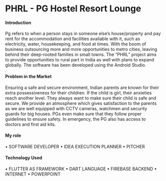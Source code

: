 # PHRL - PG Hostel Resort Lounge

<h4>Introduction</h4>
 Pg refers to when a person stays in someone else’s house/property and pay rent for the accommodation and facilities available with it, such as electricity, water, housekeeping, and food at times. With the boom of business outsourcing more and more opportunities to metro cities, leaving behind their deep-rooted families in small towns. The “PHRL” project aims to provide opportunities to rural part in India as well with plans to expand globally. The software has been developed using the Android Studio.

<h4>Problem in the Market</h4>
Ensuring a safe and secure environment, Indian parents are known for their extra possessiveness for their children. If the child is girl, their anxieties reach another level. They always want to make sure their child is safe and secure. We provide an atmosphere which gives satisfaction to the parents as we are well equipped with CCTV cameras, watchmen and security guards for big houses. PGs even make sure that they follow proper guidelines to ensure safety. In emergency, the PG also has access to doctors and first aid kits. 

<h4>My role</h4> 
• SOFTWARE DEVELOPER
• IDEA EXECUTION PLANNER
• PITCHER

<h4>Technology Used</h4>
• FLUTTER AS FRAMEWORK
• DART LANGUAGE
• FIREBASE BACKEND
• INTERNET
• POWERPOINT
